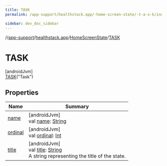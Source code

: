 ```yaml
---
title: TASK
permalink: /app-support/healthstack.app/-home-screen-state/-t-a-s-k/index.html

sidebar: dev_doc_sidebar
---
```

//[app-support](../../../../app-support.html)/[healthstack.app](../../index.html)/[HomeScreenState](../index.html)/[TASK](index.html)



# TASK



[androidJvm]\
[TASK](index.html)(&quot;Task&quot;)



## Properties


| Name | Summary |
|---|---|
| [name](../../../healthstack.app.pref/-app-stage/-onboarding/index.html#-372974862%2FProperties%2F-1544593023) | [androidJvm]<br>val [name](../../../healthstack.app.pref/-app-stage/-onboarding/index.html#-372974862%2FProperties%2F-1544593023): [String](https://kotlinlang.org/api/latest/jvm/stdlib/kotlin/-string/index.html) |
| [ordinal](../../../healthstack.app.pref/-app-stage/-onboarding/index.html#-739389684%2FProperties%2F-1544593023) | [androidJvm]<br>val [ordinal](../../../healthstack.app.pref/-app-stage/-onboarding/index.html#-739389684%2FProperties%2F-1544593023): [Int](https://kotlinlang.org/api/latest/jvm/stdlib/kotlin/-int/index.html) |
| [title](../title.html) | [androidJvm]<br>val [title](../title.html): [String](https://kotlinlang.org/api/latest/jvm/stdlib/kotlin/-string/index.html)<br>A string representing the title of the state. |

